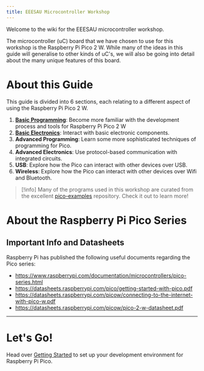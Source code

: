 ```yaml
---
title: EEESAU Microcontroller Workshop
---
```

Welcome to the wiki for the EEESAU microcontroller workshop.

The microcontroller (uC) board that we have chosen to use for this workshop is the Raspberry Pi Pico 2 W. While many of the ideas in this guide will generalise to other kinds of uC's, we will also be going into detail about the many unique features of this board.
# About this Guide
This guide is divided into 6 sections, each relating to a different aspect of using the Raspberry Pi Pico 2 W.
1. [**Basic Programming**](mcu-workshop/1%20Basic%20Programming/index.md): Become more familiar with the development process and tools for Raspberry Pi Pico 2 W
2. [**Basic Electronics**](2%20Basic%20Electronics/basic-electronics): Interact with basic electronic components.
3. **Advanced Programming**: Learn some more sophisticated techniques of programming for Pico.
4. **Advanced Electronics**: Use protocol-based communication with integrated circuits.
5. **USB**: Explore how the Pico can interact with other devices over USB.
6. **Wireless**: Explore how the Pico can interact with other devices over Wifi and Bluetooth.

> [!info]
> Many of the programs used in this workshop are curated from the excellent [pico-examples](https://github.com/raspberrypi/pico-examples) repository. Check it out to learn more!
# About the Raspberry Pi Pico Series
## Important Info and Datasheets
Raspberry Pi has published the following useful documents regarding the Pico series:
- https://www.raspberrypi.com/documentation/microcontrollers/pico-series.html
- https://datasheets.raspberrypi.com/pico/getting-started-with-pico.pdf
- https://datasheets.raspberrypi.com/picow/connecting-to-the-internet-with-pico-w.pdf
- https://datasheets.raspberrypi.com/picow/pico-2-w-datasheet.pdf
---
# Let's Go!
Head over [Getting Started](getting-started) to set up your development environment for Raspberry Pi Pico.